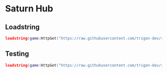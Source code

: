 # Saturn Hub

## Loadstring

```lua
loadstring(game:HttpGet("https://raw.githubusercontent.com/trigon-dev/saturnhub/refs/heads/main/main.lua"))()
```

## Testing

```lua
loadstring(game:HttpGet("https://raw.githubusercontent.com/trigon-dev/saturnhub/refs/heads/main/testing.lua"))()
```
